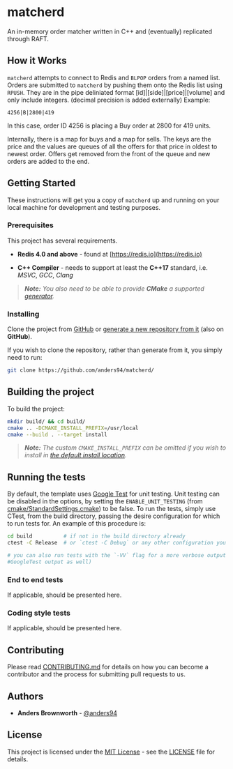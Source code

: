# matcherd

An in-memory order matcher written in C++ and (eventually) replicated through RAFT.

## How it Works

`matcherd` attempts to connect to Redis and `BLPOP` orders from a named list.
Orders are submitted to `matcherd` by pushing them onto the Redis list using
`RPUSH`. They are in the pipe deliniated format [id]|[side]|[price]|[volume]
and only include integers. (decimal precision is added externally) Example:

```4256|B|2800|419```

In this case, order ID 4256 is placing a Buy order at 2800 for 419 units.

Internally, there is a map for buys and a map for sells. The keys are the price
and the values are queues of all the offers for that price in oldest to newest
order. Offers get removed from the front of the queue and new orders are added
to the end.

## Getting Started

These instructions will get you a copy of `matcherd` up and running on your local
machine for development and testing purposes.

### Prerequisites

This project has several requirements.

* **Redis 4.0 and above** - found at [https://redis.io](https://redis.io)

* **C++ Compiler** - needs to support at least the **C++17** standard, i.e. *MSVC*,
*GCC*, *Clang*

> ***Note:*** *You also need to be able to provide ***CMake*** a supported
[generator](https://cmake.org/cmake/help/latest/manual/cmake-generators.7.html).*

### Installing

Clone the project from [GitHub](https://github.com/anders94/matcherd) or
[generate a new repository from it](https://github.com/anders94/matcherd/generate)
(also on **GitHub**).

If you wish to clone the repository, rather than generate from it, you simply need
to run:

```bash
git clone https://github.com/anders94/matcherd/
```

## Building the project

To build the project:

```bash
mkdir build/ && cd build/
cmake .. -DCMAKE_INSTALL_PREFIX=/usr/local
cmake --build . --target install
```

> ***Note:*** *The custom ``CMAKE_INSTALL_PREFIX`` can be omitted if you wish to
install in [the default install location](https://cmake.org/cmake/help/latest/module/GNUInstallDirs.html).*

## Running the tests

By default, the template uses [Google Test](https://github.com/google/googletest/)
for unit testing. Unit testing can be disabled in the options, by setting the
`ENABLE_UNIT_TESTING` (from
[cmake/StandardSettings.cmake](cmake/StandardSettings.cmake)) to be false. To run
the tests, simply use CTest, from the build directory, passing the desire
configuration for which to run tests for. An example of this procedure is:

```bash
cd build          # if not in the build directory already
ctest -C Release  # or `ctest -C Debug` or any other configuration you wish to test

# you can also run tests with the `-VV` flag for a more verbose output (i.e.
#GoogleTest output as well)
```

### End to end tests

If applicable, should be presented here.

### Coding style tests

If applicable, should be presented here.

## Contributing

Please read [CONTRIBUTING.md](CONTRIBUTING.md) for details on how you can
become a contributor and the process for submitting pull requests to us.

## Authors

* **Anders Brownworth** - [@anders94](https://github.com/anders94)

## License

This project is licensed under the [MIT License](https://mit-license.org) - see the
[LICENSE](LICENSE) file for details.
